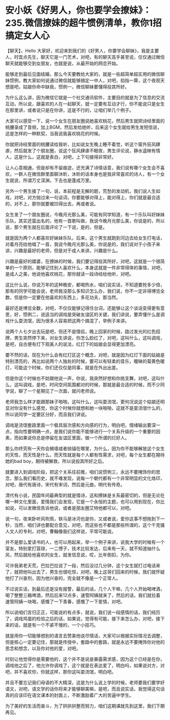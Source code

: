 # 安小妖《好男人，你也要学会撩妹》：235.微信撩妹的超牛惯例清单，教你1招搞定女人心

【聊天】，Hello 大家好，欢迎来到我们的《好男人，你要学会聊妹》，我是主要人，时宜点先生，聊天它是一门艺术，对吧，有的聊天高手甚至说，仅仅通过微信聊天就能够交到女朋友，也就是说，从最开始的网恋开始。

能够走到最后见面结婚，那么今天要教给大家的，就是一些超简单超实用的微信聊妹惯例，教大家如何说通过微信就能够搞定一中人，对吧，掐指一算，这个夜观天想是吧，姑娘你命中缺我，惯例一，微信聊妹要懂得投其所好。

为什么这么讲，因为微信它就是一个社交通讯软件，主要目的就是为了信息的交流互动，所以说，跟喜欢的人在一起聊天，就一定要有互动才行，你不能说只是女生在那里讲，或者说只是在你讲，这是不行的，让咱们举几个例子。

大家可以感受一下，说一个女生在朋友圈说她喜欢桃花，然后男生就把诗经里面的桃腰录成了音频，加上BGM，然后发给她听，后来这个女生就给男生发短信说，这是怎样的一种默契，当我说我喜欢桃花的时候。

你就把诗经里面的桃腰读给我听，比如说女生晚上睡不着觉，听这个窗外狂风肆虐，然后就发了个朋友圈，说这个狂风肆虐不眠夜，男生评论说，静水遥映有情人，这是什么，这就是表白，对吧，上下句接得非常好。

让人心意相通，但是却有不留痕迹，还充满了诗情话意，我们说有哪个女生会不喜欢，一群人在微信群里面聊沐昕，沐昕的话本身也是我非常喜欢的诗人，有一个女生就说，所谓万丈深渊，下去也是蓬成万里。

另外一个男生接了一句，说，本前程是无解的题，荒愁的发动机，我们说人生如戏，对吧，对方抛过来一句谈词，你要能够对得上，能对得上，你们就是最合适的，对不上，那你就要被凹得出去，再或者说。

女生发了一个朋友圈说，今晚月光那么美，可能有同学知道，有一个乐队叫好妹妹乐队，其实还蛮出名的，他有一首歌叫做，我说今晚月光那么美，你说是的，所以说，那个男生就在后面评论了一下说，是的，但是。

就是因为两个人都喜欢好妹妹乐队，后来，这个男生就跑到河边去给女生打电话，对着月亮给他唱了一首，我说今晚月光那么美，你说是的，我们说对于小孩子来讲，兴趣是最好的老师，但是对于成人来讲，兴趣是什么。

兴趣是最好的媒婆，在撩妹的时候，我们要记得投其所好，对吧，这就是一个很简单的一个原则，能够记住别人喜欢什么，本身这就是一件非常得体的事情，对吧，是成人之美，他说他喜欢桃花，那你就读一段诗经给他听，对吧。

这比什么说，你说万年的这种晚安，都喝热水，咱们说实话，不知道要抢多少倍，那有的同学可能会说，老师我没那么多知识怎么办，我们说，你不一定非得博览全数，但是你一定要在他喜欢的东西上，多花功夫，那当然。

最好还是博览全数，对吧，不仅仅能够记得住台词，还能够让这个谈话变得更有意思，好，惯例二，说适当的调戏是突破友谊区的关键，我们讲说，要弄懂什么是调戏什么耍流氓，因为很多人容易把这两个搞混了，举例子来讲。

说两个人七夕出去玩是吧，但还不是情侣，晚上回家的时候，路过发光的红色招牌，男生突然停下来，对女生讲说，你怎么脸红了，对吧，这叫什么，这叫调戏，是吧，自古便有灯下观美人的说法，红灯下的姑娘会显得更加漂亮。

要不然的话，现在为什么会有红灯区这个概念，对吧，就是因为红灯下面的姑娘是特别漂亮的，再比如说两个人独处的时候，要可以有轻柔的音乐，暧昧的菊黄色暖灯，可能这个时候，你们还仅仅是同事，就是在外出出差。

但是你这个时候也不妨跟他说一声，你说，我突然好想和你挑支舞，对吧，这叫什么，这叫调戏，是吧，时间空间氛围都对的时候，那就是最合适的时候，而不少同学说，聊了一个星期见了一次面，就问老师说。

老师我怎么样才能跟那妹子啪啪，这叫什么，这叫耍流氓，更何况说这个姑娘还明显对你没有什么感觉，你这个时候你就想和她一块啪啪，这就不是耍流氓什么的，所以说同学一定要区分好，而且我们讲说。

调戏是流氓套路里面一个极具层次感和方向感的行为，明白吧，情绪输出要深一点，指向性要明确一点，是我们说你能不能够进行一个关系升级的一个重要的因素，而如果说你总是停留在友谊区里面，做一个所谓的烂好人。

那么你终究有一天你会搁墙或者抛锚在哪里，为什么，因为你不能够解放这个女生的天性，而天性是什么，而天性就是每个人都有性需求，对吧，每个女生都在期待她的bad boy，期待被解救，所以说投其所好之后。

就要进入到调戏阶段，把这个关系往前推，咱们说惯例三，永远不要掩饰你的思念，那么我们看历史，就不难发现，说每一个朝代都有一个非常明显的文化烙印，对吧，唐代有唐诗，宋代有宋词，然后是元曲，明代有传奇。

清代有小说，民国年间最典型的就是情诗，这和撩妹是关系最密切的，但是无论在哪一种文化里面，爱情我们会发现，它是一个永恒的主题，也可以用到现在，你比如说，可以发微信告诉他说，或者是朋友圈艾特他都可以，对吧。

说一句，夜来卧听风吹雨，铁马是冰河也是你，又或者说，爱你这事不想拖到下一秒，当然，咱们讲也要配合意见，对吧，而这些也不都是那些所谓的，这个千克骚人文人的专利，对吧，曹翰像我们这样说，平常可能说。

并不是那么爱读书的人，也可以用起来，举一个例子来讲，说我大学的时候有一个室友，特别爱打篮球，一二愣子，技术比较发达，后来有一天，就不知道抽什么风，然后就给他喜欢的女生，就发信息说，哎，比年倒扣，为你。

可许我弟老天荒，巴拉巴拉说了一段，然后没过几分钟，这个女生就打过电话来了，就把他叫出去了，男生也很吃惊，对吧，晚上这哥们回来的时候，我们就怀疑他打了兴奋剂，因为他兴奋的，完全就不像是一个正常人。

不过说实话，到最后还是没有报警，最后的话，几个人干嘛，几个人开始喝啤酒，喝了整整三箱啤酒，然后后来12点多，速管阿姨就来了，然后的话，我们就拉着速管阿姨一块喝，感慨了一下青春，感慨了一下爱情，对吧。

所以说咱们言归正正，可能说的有点多，就说，我们说一段感情的话，我们经历了，调戏鸡蛋的检验之后的话，如果说，觉得有可能，接下来怎么办，对吧，接下来的话，就是有一个不紧不慢的，一个小技巧。

就是用你一切能够想到的语言去赞美他说尽情话，大家可以根据实际情况去调整，但是核心一定要记住，那就是传授中，套路中的套路，就是永远不要掩饰你对他的思念和想念，以及你对他的爱，对吧。

时刻让他觉得你是需要他的，这个并不是说是暴露需求感，因为这个已经是在你，调戏他之后了，他允许你调戏了，这个就是在表达爱了，明白吗，如果说对方，对吧，并不喜欢你，你就这样，那你这叫耍流氓，明白吧。

并且不要忘记我们母语的不大精深，这是为什么说上学的时候，老师要我们要学好语文，对吧，语文学的话你将来才能够聊美嘛，是吧，而且说实话，我觉得这句话真的应该印在语文课本的封面上，不断激励着广大的苦逼中学生。

为了美好的生活而奋斗，为了拱拱拱整而努力，咱们这期课就先到这里，我们下期再见。